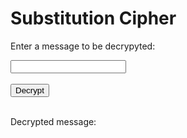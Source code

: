 <html>
<head>
    <title>Substitution Cipher</title>
</head>
<body>
<h1>Substitution Cipher</h1>

<p>Enter a message to be decrypyted:</p>
<input type="text" id="message">
<br>
<br>
<button onclick="decrypt()">Decrypt</button>
<br>
<br>
<p>Decrypted message:</p>
<p id="decrypted"></p>

<!-- Include the JavaScript file -->
<script src="substitution.js"></script>
</body>
</html>